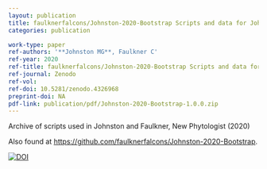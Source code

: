 ```yaml
---
layout: publication
title: faulknerfalcons/Johnston-2020-Bootstrap Scripts and data for Johnston and Faulkner 'A bootstrap approach is a superior statistical method for the comparison of non-normal data with differing variances.'
categories: publication

work-type: paper
ref-authors: '**Johnston MG**, Faulkner C'
ref-year: 2020
ref-title: faulknerfalcons/Johnston-2020-Bootstrap Scripts and data for Johnston and Faulkner 'A bootstrap approach is a superior statistical method for the comparison of non-normal data with differing variances.'
ref-journal: Zenodo
ref-vol:
ref-doi: 10.5281/zenodo.4326968
preprint-doi: NA
pdf-link: publication/pdf/Johnston-2020-Bootstrap-1.0.0.zip
---
```

Archive of scripts used in Johnston and Faulkner, New Phytologist (2020)

Also found at <https://github.com/faulknerfalcons/Johnston-2020-Bootstrap>.

[![DOI](https://zenodo.org/badge/DOI/10.5281/zenodo.4326968.svg)](https://doi.org/10.5281/zenodo.4326968)
